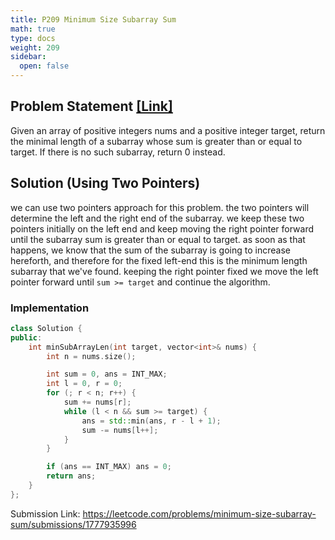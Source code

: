 ```yaml
---
title: P209 Minimum Size Subarray Sum
math: true
type: docs
weight: 209
sidebar:
  open: false
---
```


## Problem Statement <a href="https://leetcode.com/problems/minimum-size-subarray-sum/description/">[Link]</a>

Given an array of positive integers nums and a positive integer target, return the minimal length of a subarray whose sum is greater than or equal to target. If there is no such subarray, return 0 instead.
 
## Solution (Using Two Pointers)
we can use two pointers approach for this problem. the two pointers will determine the left and the right end of the subarray. we keep these two pointers initially on the left end and keep moving the right pointer forward until the subarray sum is greater than or equal to target. as soon as that happens, we know that the sum of the subarray is going to increase hereforth, and therefore for the fixed left-end this is the minimum length subarray that we've found. keeping the right pointer fixed we move the left pointer forward until `sum >= target` and continue the algorithm.

### Implementation

```c++
class Solution {
public:
    int minSubArrayLen(int target, vector<int>& nums) {
        int n = nums.size();

        int sum = 0, ans = INT_MAX;
        int l = 0, r = 0;
        for (; r < n; r++) {
            sum += nums[r];
            while (l < n && sum >= target) {
                ans = std::min(ans, r - l + 1);
                sum -= nums[l++];
            }
        }

        if (ans == INT_MAX) ans = 0;
        return ans;
    }
};
```

Submission Link: https://leetcode.com/problems/minimum-size-subarray-sum/submissions/1777935996
